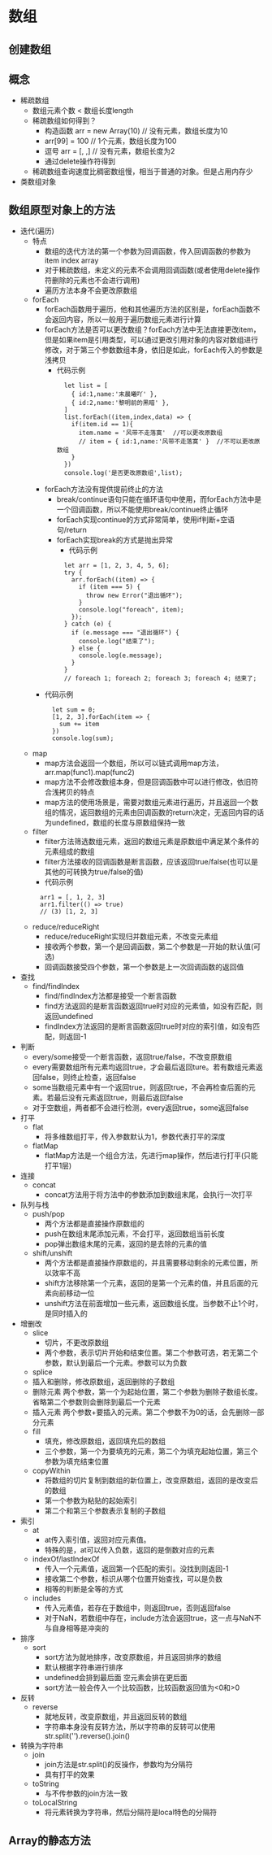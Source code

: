# 数组
## 创建数组
## 概念
- 稀疏数组
  - 数组元素个数 < 数组长度length
  - 稀疏数组如何得到？
    - 构造函数 arr = new Array(10) // 没有元素，数组长度为10
    - arr[99] = 100 // 1个元素，数组长度为100
    - 逗号 arr = [, ,] // 没有元素，数组长度为2
    - 通过delete操作符得到
  - 稀疏数组查询速度比稠密数组慢，相当于普通的对象。但是占用内存少
- 类数组对象
## 数组原型对象上的方法
- 迭代(遍历)
  - 特点
    - 数组的迭代方法的第一个参数为回调函数，传入回调函数的参数为item index array
    - 对于稀疏数组，未定义的元素不会调用回调函数(或者使用delete操作符删除的元素也不会进行调用)
    - 遍历方法本身不会更改原数组
  - forEach
    - forEach函数用于遍历，他和其他遍历方法的区别是，forEach函数不会返回内容，所以一般用于遍历数组元素进行计算
    - forEach方法是否可以更改数组？forEach方法中无法直接更改item，但是如果item是引用类型，可以通过更改引用对象的内容对数组进行修改，对于第三个参数数组本身，依旧是如此，forEach传入的参数是浅拷贝
      - 代码示例
        ```
          let list = [
            { id:1,name:'末晨曦吖' },
            { id:2,name:'黎明前的黑暗' },
          ]
          list.forEach((item,index,data) => {
            if(item.id == 1){
              item.name = '风带不走落寞'  //可以更改原数组
              // item = { id:1,name:'风带不走落寞' }  //不可以更改原数组
            }
          })
          console.log('是否更改原数组',list);
        ```
    - forEach方法没有提供提前终止的方法
      - break/continue语句只能在循环语句中使用，而forEach方法中是一个回调函数，所以不能使用break/continue终止循环
      - forEach实现continue的方式非常简单，使用if判断+空语句/return
      - forEach实现break的方式是抛出异常
        - 代码示例
        ```
          let arr = [1, 2, 3, 4, 5, 6];
          try {
            arr.forEach((item) => {
              if (item === 5) {
                throw new Error("退出循环");
              }
              console.log("foreach", item);
            });
          } catch (e) {
            if (e.message === "退出循环") {
              console.log("结束了");
            } else {
              console.log(e.message);
            }
          }
          // foreach 1; foreach 2; foreach 3; foreach 4; 结束了;
        ```
    - 代码示例
        ```
          let sum = 0;
          [1, 2, 3].forEach(item => {
            sum += item
          })
          console.log(sum);
        ```
  - map
    - map方法会返回一个数组，所以可以链式调用map方法，arr.map(func1).map(func2)
    - map方法不会修改数组本身，但是回调函数中可以进行修改，依旧符合浅拷贝的特点
    - map方法的使用场景是，需要对数组元素进行遍历，并且返回一个数组的情况，返回数组的元素由回调函数的return决定，无返回内容的话为undefined，数组的长度与原数组保持一致
  - filter
    - filter方法筛选数组元素，返回的数组元素是原数组中满足某个条件的元素组成的数组
    - filter方法接收的回调函数是断言函数，应该返回true/false(也可以是其他的可转换为true/false的值)
    - 代码示例
    ```
      arr1 = [, 1, 2, 3]
      arr1.filter(() => true)
      // (3) [1, 2, 3]
    ```
  - reduce/reduceRight
    - reduce/reduceRight实现归并数组元素，不改变元素组
    - 接收两个参数，第一个是回调函数，第二个参数是一开始的默认值(可选)
    - 回调函数接受四个参数，第一个参数是上一次回调函数的返回值
- 查找
  - find/findIndex
    - find/findIndex方法都是接受一个断言函数
    - find方法返回的是断言函数返回true时对应的元素值，如没有匹配，则返回undefined
    - findIndex方法返回的是断言函数返回true时对应的索引值，如没有匹配，则返回-1
- 判断
  - every/some接受一个断言函数，返回true/false，不改变原数组
  - every需要数组所有元素均返回true，才会最后返回ture。若有数组元素返回false，则终止检查，返回false
  - some当数组元素中有一个返回true，则返回true，不会再检查后面的元素。若最后没有元素返回true，则最后返回false
  - 对于空数组，两者都不会进行检测，every返回true，some返回false
- 打平
  - flat
    - 将多维数组打平，传入参数默认为1，参数代表打平的深度
  - flatMap
    - flatMap方法是一个组合方法，先进行map操作，然后进行打平(只能打平1层)
- 连接
  - concat
    - concat方法用于将方法中的参数添加到数组末尾，会执行一次打平
- 队列与栈
  - push/pop
    - 两个方法都是直接操作原数组的
    - push在数组末尾添加元素，不会打平，返回数组当前长度
    - pop弹出数组末尾的元素，返回的是去除的元素的值
  - shift/unshift
    - 两个方法都是直接操作原数组的，并且需要移动剩余的元素位置，所以效率不高
    - shift方法移除第一个元素，返回的是第一个元素的值，并且后面的元素向前移动一位
    - unshift方法在前面增加一些元素，返回数组长度。当参数不止1个时，是同时插入的
- 增删改
  - slice
    - 切片，不更改原数组
    - 两个参数，表示切片开始和结束位置。第二个参数可选，若无第二个参数，默认到最后一个元素。参数可以为负数
  - splice
   - 插入和删除，修改原数组，返回删除的子数组
   - 删除元素 两个参数，第一个为起始位置，第二个参数为删除子数组长度。省略第二个参数则会删除到最后一个元素
   - 插入元素 两个参数+要插入的元素。第二个参数不为0的话，会先删除一部分元素
  - fill
    - 填充，修改原数组，返回填充后的数组
    - 三个参数，第一个为要填充的元素，第二个为填充起始位置，第三个参数为填充结束位置
  - copyWithin
    - 将数组的切片复制到数组的新位置上，改变原数组，返回的是改变后的数组
    - 第一个参数为粘贴的起始索引
    - 第二个和第三个参数表示复制的子数组
- 索引
  - at
    - at传入索引值，返回对应元素值。
    - 特殊的是，at可以传入负数，返回的是倒数对应的元素
  - indexOf/lastIndexOf
    - 传入一个元素值，返回第一个匹配的索引。没找到则返回-1
    - 接收第二个参数，标识从哪个位置开始查找，可以是负数
    - 相等的判断是全等的方式
  - includes
    - 传入元素值，若存在于数组中，则返回true，否则返回false
    - 对于NaN，若数组中存在，include方法会返回true，这一点与NaN不与自身相等是冲突的
- 排序
  - sort
    - sort方法为就地排序，改变原数组，并且返回排序的数组
    - 默认根据字符串进行排序
    - undefined会排到最后面 空元素会排在更后面
    - sort方法一般会传入一个比较函数，比较函数返回值为<0和>0
- 反转
  - reverse
    - 就地反转，改变原数组，并且返回反转的数组
    - 字符串本身没有反转方法，所以字符串的反转可以使用 str.split('').reverse().join()
- 转换为字符串
  - join
    - join方法是str.split()的反操作，参数均为分隔符
    - 具有打平的效果
  - toString
    - 与不传参数的join方法一致
  - toLocalString
    - 将元素转换为字符串，然后分隔符是local特色的分隔符
## Array的静态方法